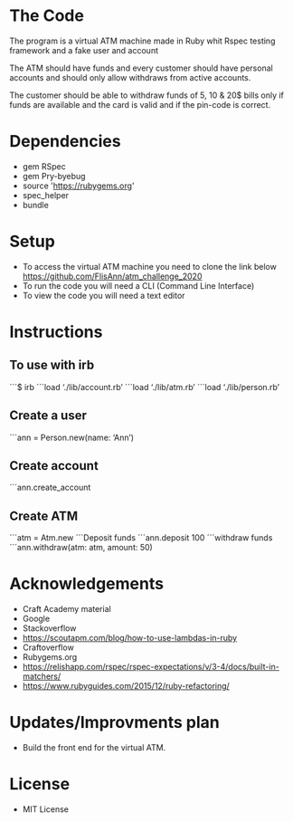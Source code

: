 # The Code 

The program is a virtual ATM machine made in Ruby whit Rspec
testing framework and a fake user and account

The ATM should have funds and every customer should have personal accounts and should only allow withdraws from active accounts.

The customer should be able to withdraw funds of 5, 10 & 20$ bills only if funds are available and the card is valid and if the pin-code is correct.

# Dependencies

* gem RSpec
* gem Pry-byebug
* source 'https://rubygems.org'
* spec_helper
* bundle

# Setup

* To access the virtual ATM machine you need to clone the link below
  https://github.com/FlisAnn/atm_challenge_2020
* To run the code you will need a CLI (Command Line Interface)
* To view the code you will need a text editor

# Instructions

## To use with irb
´´´$ irb
´´´load ‘./lib/account.rb’
´´´load ‘./lib/atm.rb’
´´´load ‘./lib/person.rb’

## Create a user
´´´ann = Person.new(name: ‘Ann’)

## Create account
´´´ann.create_account

## Create ATM
´´´atm = Atm.new
´´´Deposit funds
´´´ann.deposit 100
´´´withdraw funds
´´´ann.withdraw(atm: atm, amount: 50)

# Acknowledgements

* Craft Academy material
* Google
* Stackoverflow
* https://scoutapm.com/blog/how-to-use-lambdas-in-ruby
* Craftoverflow
* Rubygems.org
* https://relishapp.com/rspec/rspec-expectations/v/3-4/docs/built-in-matchers/
* https://www.rubyguides.com/2015/12/ruby-refactoring/

# Updates/Improvments plan
* Build the front end for the virtual ATM.

# License
* MIT License